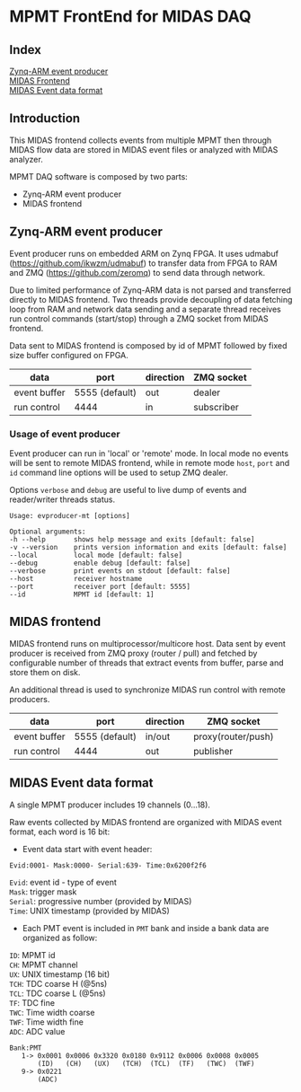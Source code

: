 # MPMT FrontEnd for MIDAS DAQ

## Index
[Zynq-ARM event producer](#zynq-arm-event-producer)\
[MIDAS Frontend](#midas-frontend)\
[MIDAS Event data format](#midas-event-data-format)

## Introduction

This MIDAS frontend collects events from multiple MPMT then through MIDAS flow data are stored in MIDAS event files or analyzed with MIDAS analyzer.

MPMT DAQ software is composed by two parts:

- Zynq-ARM event producer
- MIDAS frontend

## Zynq-ARM event producer

Event producer runs on embedded ARM on Zynq FPGA. It uses udmabuf (https://github.com/ikwzm/udmabuf) to transfer data from FPGA to RAM and ZMQ (https://github.com/zeromq) to send data through network.

Due to limited performance of Zynq-ARM data is not parsed and transferred directly to MIDAS frontend. Two threads provide decoupling of data fetching loop from RAM and network data sending and a separate thread receives run control commands (start/stop) through a ZMQ socket from MIDAS frontend.

Data sent to MIDAS frontend is composed by id of MPMT followed by fixed size buffer configured on FPGA.

| data | port | direction | ZMQ socket |
|------|------|-----------|------------|
|event buffer| 5555 (default) | out | dealer |
|run control | 4444 | in | subscriber |

### Usage of event producer

Event producer can run in 'local' or 'remote' mode. In local mode no events will be sent to remote MIDAS frontend, while in remote mode `host`, `port` and `id` command line options will be used to setup ZMQ dealer. 

Options `verbose` and `debug` are useful to live dump of events and reader/writer threads status.

```
Usage: evproducer-mt [options] 

Optional arguments:
-h --help    	shows help message and exits [default: false]
-v --version 	prints version information and exits [default: false]
--local      	local mode [default: false]
--debug      	enable debug [default: false]
--verbose    	print events on stdout [default: false]
--host       	receiver hostname
--port       	receiver port [default: 5555]
--id         	MPMT id [default: 1]
```

## MIDAS frontend

MIDAS frontend runs on multiprocessor/multicore host. Data sent by event producer is received from ZMQ proxy (router / pull) and fetched by configurable number of threads that extract events from buffer, parse and store them on disk. 

An additional thread is used to synchronize MIDAS run control with remote producers.

| data | port | direction | ZMQ socket |
|------|------|-----------|------------|
|event buffer| 5555 (default) | in/out | proxy(router/push) |
|run control | 4444 | out | publisher |

## MIDAS Event data format

A single MPMT producer includes 19 channels (0...18).

Raw events collected by MIDAS frontend are organized with MIDAS event format, each word is 16 bit:

- Event data start with event header:
```
Evid:0001- Mask:0000- Serial:639- Time:0x6200f2f6
```
`Evid`: event id - type of event\
`Mask`: trigger mask\
`Serial`: progressive number (provided by MIDAS)\
`Time`: UNIX timestamp (provided by MIDAS)

- Each PMT event is included in `PMT` bank and inside a bank data are organized as follow:

`ID`:  MPMT id\
`CH`:  MPMT channel\
`UX`:  UNIX timestamp (16 bit)\
`TCH`: TDC coarse H (@5ns)\
`TCL`: TDC coarse L (@5ns)\
`TF`:  TDC fine\
`TWC`: Time width coarse\
`TWF`: Time width fine\
`ADC`: ADC value

```
Bank:PMT
   1-> 0x0001 0x0006 0x3320 0x0180 0x9112 0x0006 0x0008 0x0005
       (ID)   (CH)   (UX)   (TCH)  (TCL)  (TF)   (TWC)  (TWF)
   9-> 0x0221
       (ADC)
```
